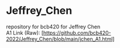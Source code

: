 # Jeffrey_Chen
repository for bcb420 for Jeffrey Chen  
A1 Link (Raw): [https://github.com/bcb420-2022/Jeffrey_Chen/blob/main/jchen_A1.html]

